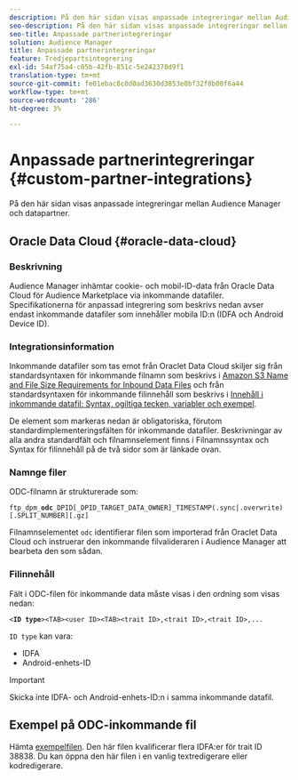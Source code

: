 ```yaml
---
description: På den här sidan visas anpassade integreringar mellan Audience Manager och datapartner.
seo-description: På den här sidan visas anpassade integreringar mellan Audience Manager och datapartner.
seo-title: Anpassade partnerintegreringar
solution: Audience Manager
title: Anpassade partnerintegreringar
feature: Tredjepartsintegrering
exl-id: 54af75a4-c05b-42fb-851c-5e242378d9f1
translation-type: tm+mt
source-git-commit: fe01ebac8c0d0ad3630d3853e0bf32f0b00f6a44
workflow-type: tm+mt
source-wordcount: '286'
ht-degree: 3%

---
```


# Anpassade partnerintegreringar {#custom-partner-integrations}

På den här sidan visas anpassade integreringar mellan Audience Manager och datapartner.

## Oracle Data Cloud {#oracle-data-cloud}

### Beskrivning

Audience Manager inhämtar cookie- och mobil-ID-data från Oracle Data Cloud för Audience Marketplace via inkommande datafiler. Specifikationerna för anpassad integrering som beskrivs nedan avser endast inkommande datafiler som innehåller mobila ID:n (IDFA och Android Device ID).

### Integrationsinformation

Inkommande datafiler som tas emot från Oraclet Data Cloud skiljer sig från standardsyntaxen för inkommande filnamn som beskrivs i [Amazon S3 Name and File Size Requirements for Inbound Data Files](/help/using/integration/sending-audience-data/batch-data-transfer-explained/inbound-s3-filenames.md) och från standardsyntaxen för inkommande filinnehåll som beskrivs i [Innehåll i inkommande datafil: Syntax, ogiltiga tecken, variabler och exempel](/help/using/integration/sending-audience-data/batch-data-transfer-explained/inbound-file-contents.md).

De element som markeras nedan är obligatoriska, förutom standardimplementeringsfälten för inkommande datafiler. Beskrivningar av alla andra standardfält och filnamnselement finns i Filnamnssyntax och Syntax för filinnehåll på de två sidor som är länkade ovan.

### Namnge filer

ODC-filnamn är strukturerade som:

`ftp_dpm_`**`odc`**`_DPID[_DPID_TARGET_DATA_OWNER]_TIMESTAMP(.sync|.overwrite)[.SPLIT_NUMBER][.gz]`

Filnamnselementet `odc` identifierar filen som importerad från Oraclet Data Cloud och instruerar den inkommande filvalideraren i Audience Manager att bearbeta den som sådan.

### Filinnehåll

Fält i ODC-filen för inkommande data måste visas i den ordning som visas nedan:

`<`**`ID type`**`><TAB><user ID><TAB><trait ID>,<trait ID>,<trait ID>,...`

`ID type` kan vara:

* IDFA
* Android-enhets-ID

>[!IMPORTANT]
>
>Skicka inte IDFA- och Android-enhets-ID:n i samma inkommande datafil.

## Exempel på ODC-inkommande fil

Hämta [exempelfilen](/help/using/integration/assets/ftp_dpm_odc_12345_1556223815.sync). Den här filen kvalificerar flera IDFA:er för trait ID 38838. Du kan öppna den här filen i en vanlig textredigerare eller kodredigerare.
